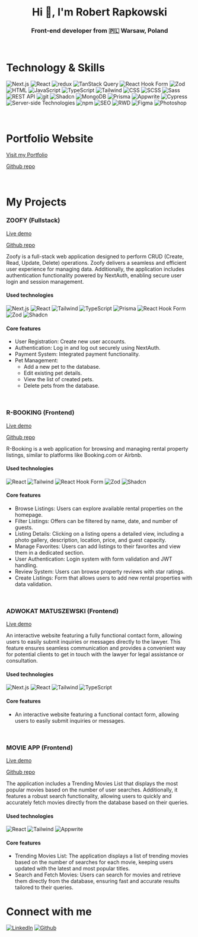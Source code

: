 <h1 align="center">Hi 👋, I'm Robert Rapkowski</h1>
<h3 align="center">Front-end developer from 🇵🇱 Warsaw, Poland</h3>
<br />
<h1 align="left">Technology & Skills</h1>
<p>
	<img
		alt="Next.js"
		src="https://img.shields.io/badge/-Next.js-000000?style=flat-square&logo=next.js&logoColor=white" />
	<img
		alt="React"
		src="https://img.shields.io/badge/-React-61DAFB?style=flat-square&logo=react&logoColor=black" />
	<img
		alt="redux"
		src="https://img.shields.io/badge/-Redux-764ABC?style=flat-square&logo=redux&logoColor=white" />
	<img
		alt="TanStack Query"
		src="https://img.shields.io/badge/-TanStack%20Query-FF4154?style=flat-square&logo=react-query&logoColor=white" />
	<img
		alt="React Hook Form"
		src="https://img.shields.io/badge/-React%20Hook%20Form-EC5990?style=flat-square&logo=react-hook-form&logoColor=white" />
	<img
		alt="Zod"
		src="https://img.shields.io/badge/-Zod-5A67D8?style=flat-square&logoColor=white" />
	<img
		alt="HTML"
		src="https://img.shields.io/badge/-HTML5-E34F26?style=flat-square&logo=html5&logoColor=white" />
	<img
		alt="JavaScript"
		src="https://img.shields.io/badge/-JavaScript-F7DF1E?style=flat-square&logo=javascript&logoColor=black" />
	<img
		alt="TypeScript"
		src="https://img.shields.io/badge/-TypeScript-007ACC?style=flat-square&logo=typescript&logoColor=white" />
	<img
		alt="Tailwind"
		src="https://img.shields.io/badge/-Tailwind-38B2AC?style=flat-square&logo=tailwind-css&logoColor=white" />
	<img
		alt="CSS"
		src="https://img.shields.io/badge/-CSS3-1572B6?style=flat-square&logo=css3&logoColor=white" />
	<img
		alt="SCSS"
		src="https://img.shields.io/badge/-SCSS-CC6699?style=flat-square&logo=sass&logoColor=white" />
	<img
		alt="Sass"
		src="https://img.shields.io/badge/-Sass-CC6699?style=flat-square&logo=sass&logoColor=white" />
	<img
		alt="REST API"
		src="https://img.shields.io/badge/-REST%20API-0096D6?style=flat-square&logo=api&logoColor=white" />
	<img
		alt="git"
		src="https://img.shields.io/badge/-Git-F05032?style=flat-square&logo=git&logoColor=white" />
	<img
		alt="Shadcn"
		src="https://img.shields.io/badge/-Shadcn-000000?style=flat-square&logo=shadcn&logoColor=white" />
	<img
		alt="MongoDB"
		src="https://img.shields.io/badge/-MongoDB-13aa52?style=flat-square&logo=mongodb&logoColor=white" />
	<img
		alt="Prisma"
		src="https://img.shields.io/badge/-Prisma-2D3748?style=flat-square&logo=prisma&logoColor=white" />
	<img
		alt="Appwrite"
		src="https://img.shields.io/badge/-Appwrite-F02E65?style=flat-square&logo=appwrite&logoColor=white" />
	<img
		alt="Cypress"
		src="https://img.shields.io/badge/-Cypress-17202C?style=flat-square&logo=cypress&logoColor=white" />
	<img
		alt="Server-side Technologies"
		src="https://img.shields.io/badge/-Server--side%20Technologies-000000?style=flat-square&logo=server&logoColor=white" />
	<img
		alt="npm"
		src="https://img.shields.io/badge/-NPM-CB3837?style=flat-square&logo=npm&logoColor=white" />
	<img
		alt="SEO"
		src="https://img.shields.io/badge/-SEO-47C5FB?style=flat-square&logo=google&logoColor=white" />
	<img
		alt="RWD"
		src="https://img.shields.io/badge/-RWD-5A0FC8?style=flat-square&logo=responsive-design&logoColor=white" />
	<img
		alt="Figma"
		src="https://img.shields.io/badge/-Figma-F24E1E?style=flat-square&logo=figma&logoColor=white" />
	<img
		alt="Photoshop"
		src="https://img.shields.io/badge/-Photoshop-31A8FF?style=flat-square&logo=adobe-photoshop&logoColor=white" />
</p>
<br />

<h1 align="left">Portfolio Website</h1>
<p>
	<a href="https://robert-rapkowski-portfolio.vercel.app/" target="_blank"
		>Visit my Portfolio</a
	>
</p>
<p>
	<a
		href="https://github.com/Rapkowsky/robert-rapkowski-portfolio"
		target="_blank"
		>Github repo</a
	>
</p>
<br />
<h1 align="left">My Projects</h1>

<h3 align="left">ZOOFY (Fullstack)</h3>
<p>
	<a href="https://rr-zoofy.vercel.app" target="_blank">Live demo</a>
</p>
<p>
	<a href="https://github.com/Rapkowsky/zoofy" target="_blank">Github repo</a>
</p>
<p>
	Zoofy is a full-stack web application designed to perform CRUD (Create, Read,
	Update, Delete) operations. Zoofy delivers a seamless and efficient user
	experience for managing data. Additionally, the application includes
	authentication functionality powered by NextAuth, enabling secure user login
	and session management.
</p>
<h4>Used technologies</h4>
<p>
	<img
		alt="Next.js"
		src="https://img.shields.io/badge/-Next.js-000000?style=flat-square&logo=next.js&logoColor=white" />
	<img
		alt="React"
		src="https://img.shields.io/badge/-React-61DAFB?style=flat-square&logo=react&logoColor=black" />
	<img
		alt="Tailwind"
		src="https://img.shields.io/badge/-Tailwind-38B2AC?style=flat-square&logo=tailwind-css&logoColor=white" />
	<img
		alt="TypeScript"
		src="https://img.shields.io/badge/-TypeScript-007ACC?style=flat-square&logo=typescript&logoColor=white" />
	<img
		alt="Prisma"
		src="https://img.shields.io/badge/-Prisma-2D3748?style=flat-square&logo=prisma&logoColor=white" />
	<img
		alt="React Hook Form"
		src="https://img.shields.io/badge/-React%20Hook%20Form-EC5990?style=flat-square&logo=react-hook-form&logoColor=white" />
	<img
		alt="Zod"
		src="https://img.shields.io/badge/-Zod-5A67D8?style=flat-square&logoColor=white" />
	<img
		alt="Shadcn"
		src="https://img.shields.io/badge/-Shadcn-000000?style=flat-square&logo=shadcn&logoColor=white" />
</p>

<h4>Core features</h4>
<ul>
	<li>User Registration: Create new user accounts.</li>
	<li>Authentication: Log in and log out securely using NextAuth.</li>
	<li>Payment System: Integrated payment functionality.</li>
	<li>
		Pet Management:
		<ul>
			<li>Add a new pet to the database.</li>
			<li>Edit existing pet details.</li>
			<li>View the list of created pets.</li>
			<li>Delete pets from the database.</li>
		</ul>
	</li>
</ul>
<br />
<h3 align="left">R-BOOKING (Frontend)</h3>
<p>
	<a href="https://r-booking-project.vercel.app/" target="_blank">Live demo</a>
</p>
<p>
	<a href="https://github.com/Rapkowsky/project-react" target="_blank"
		>Github repo</a
	>
</p>
<p>
	R-Booking is a web application for browsing and managing rental property
	listings, similar to platforms like Booking.com or Airbnb.
</p>
<h4>Used technologies</h4>
<p>
	<img
		alt="React"
		src="https://img.shields.io/badge/-React-61DAFB?style=flat-square&logo=react&logoColor=black" />
	<img
		alt="Tailwind"
		src="https://img.shields.io/badge/-Tailwind-38B2AC?style=flat-square&logo=tailwind-css&logoColor=white" />
	<img
		alt="React Hook Form"
		src="https://img.shields.io/badge/-React%20Hook%20Form-EC5990?style=flat-square&logo=react-hook-form&logoColor=white" />
	<img
		alt="Zod"
		src="https://img.shields.io/badge/-Zod-5A67D8?style=flat-square&logoColor=white" />
	<img
		alt="Shadcn"
		src="https://img.shields.io/badge/-Shadcn-000000?style=flat-square&logo=shadcn&logoColor=white" />
</p>

<h4>Core features</h4>
<ul>
	<li>
		Browse Listings: Users can explore available rental properties on the
		homepage.
	</li>
	<li>
		Filter Listings: Offers can be filtered by name, date, and number of guests.
	</li>
	<li>
		Listing Details: Clicking on a listing opens a detailed view, including a
		photo gallery, description, location, price, and guest capacity.
	</li>
	<li>
		Manage Favorites: Users can add listings to their favorites and view them in
		a dedicated section.
	</li>
	<li>
		User Authentication: Login system with form validation and JWT handling.
	</li>
	<li>Review System: Users can browse property reviews with star ratings.</li>
	<li>
		Create Listings: Form that allows users to add new rental properties with
		data validation.
	</li>
</ul>
<br />

<h3 align="left">ADWOKAT MATUSZEWSKI (Frontend)</h3>
<p>
	<a href="https://www.adwokatmatuszewski.pl/" target="_blank">Live demo</a>
</p>

<p>
	An interactive website featuring a fully functional contact form, allowing
	users to easily submit inquiries or messages directly to the lawyer. This
	feature ensures seamless communication and provides a convenient way for
	potential clients to get in touch with the lawyer for legal assistance or
	consultation.
</p>
<h4>Used technologies</h4>
<p>
	<img
		alt="Next.js"
		src="https://img.shields.io/badge/-Next.js-000000?style=flat-square&logo=next.js&logoColor=white" />
	<img
		alt="React"
		src="https://img.shields.io/badge/-React-61DAFB?style=flat-square&logo=react&logoColor=black" />
	<img
		alt="Tailwind"
		src="https://img.shields.io/badge/-Tailwind-38B2AC?style=flat-square&logo=tailwind-css&logoColor=white" />
	<img
		alt="TypeScript"
		src="https://img.shields.io/badge/-TypeScript-007ACC?style=flat-square&logo=typescript&logoColor=white" />
</p>

<h4>Core features</h4>
<ul>
	<li>
		An interactive website featuring a functional contact form, allowing users
		to easily submit inquiries or messages.
	</li>
</ul>
<br />
<h3 align="left">MOVIE APP (Frontend)</h3>
<p>
	<a href="https://movie-app-robert-rapkowski.vercel.app" target="_blank"
		>Live demo</a
	>
</p>
<p>
	<a href="https://github.com/Rapkowsky/movie-app" target="_blank"
		>Github repo</a
	>
</p>
<p>
	The application includes a Trending Movies List that displays the most popular
	movies based on the number of user searches. Additionally, it features a
	robust search functionality, allowing users to quickly and accurately fetch
	movies directly from the database based on their queries.
</p>
<h4>Used technologies</h4>
<p>
	<img
		alt="React"
		src="https://img.shields.io/badge/-React-61DAFB?style=flat-square&logo=react&logoColor=black" />
	<img
		alt="Tailwind"
		src="https://img.shields.io/badge/-Tailwind-38B2AC?style=flat-square&logo=tailwind-css&logoColor=white" />
	<img
		alt="Appwrite"
		src="https://img.shields.io/badge/-Appwrite-F02E65?style=flat-square&logo=appwrite&logoColor=white" />
</p>

<h4>Core features</h4>
<ul>
	<li>
		Trending Movies List: The application displays a list of trending movies
		based on the number of searches for each movie, keeping users updated with
		the latest and most popular titles.
	</li>
	<li>
		Search and Fetch Movies: Users can search for movies and retrieve them
		directly from the database, ensuring fast and accurate results tailored to
		their queries.
	</li>
</ul>
<h1 align="left">Connect with me</h1>
<p>
	<a
		href="https://www.linkedin.com/in/robert-rapkowski/?locale=en_US"
		target="_blank"
		><img
			alt="LinkedIn"
			src="https://img.shields.io/badge/linkedin-%230077B5.svg?&style=for-the-badge&logo=linkedin&logoColor=white"
	/></a>
	<a href="https://github.com/Rapkowsky" target="_blank"
		><img
			alt="Github"
			src="https://img.shields.io/badge/GitHub-%2312100E.svg?&style=for-the-badge&logo=Github&logoColor=white"
	/></a>
</p>
